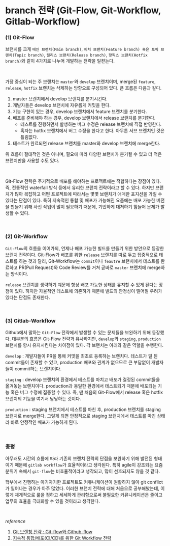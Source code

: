# branch 전략 (Git-Flow, Git-Workflow, Gitlab-Workflow)

### (1) Git-Flow

브랜치를 크게 `메인 브랜치(Main branch)`, `피처 브랜치(Feature branch) 혹은 토픽 브랜치(Topic branch)`, `릴리스 브랜치(Release branch)`, `핫픽스 브랜치(Hotfix branch)`와 같이 4가지로 나누어 개발하는 전략을 일컫는다. 

<br>

가장 중심이 되는 주 브랜치는 `master`와 `develop` 브랜치이며, merge된 `feature`, `release`, `hotfix` 브랜치는 삭제하는 방향으로 구성되어 있다. 큰 흐름은 다음과 같다.

1) master 브랜치에서 develop 브랜치를 분기시킨다.
2) 개발자들은 develop 브랜치에 자유롭게 커밋을 한다.
3) 기능 구현이 있는 경우, develop 브랜치에서 feature 브랜치를 분기한다.
4) 배포를 준비해야 하는 경우, develop 브랜치에서 release 브랜치를 분기한다.
      - 테스트를 진행하면서 발생하는 버그 수정은 release 브랜치에 직접 반영한다.
      - 혹자는 hotfix 브랜치에서 버그 수정을 한다고 한다. 아무튼 서브 브랜치인 것은 틀림없다.
5) 테스트가 완료되면 release 브랜치를 master와 develop 브랜치에 merge한다.

위 흐름이 절대적인 것은 아니며, 필요에 따라 다양한 브랜치가 분기될 수 있고 더 적은 브랜치만을 사용할 수도 있다.

<br>

Git-Flow 전략은 주기적으로 배포를 해야하는 프로젝트에는 적합하다는 장점이 있다. 즉, 전통적인 waterfall 방식 등에서 유리한 브랜치 전략이라고 할 수 있다. 하지만 브랜치가 많아 복잡하고 어떤 프로젝트에 따라서는 몇몇 브랜치가 애매한 포지션을 가질 수 있다는 단점이 있다. 특히 지속적인 통합 및 배포가 가능해진 요즘에는 배포 가능한 버전을 만들기 위해 사전 작업이 많이 필요하기 때문에, 기민하게 대처하기 힘들어 문제가 발생할 수 있다.

<br>

### (2) Git-Workflow

`Git-Flow`의 흐름을 이어가되, 언제나 배포 가능한 빌드를 만들기 위한 방안으로 등장한 브랜치 전략이다. Git-Flow가 배포를 위한 `release` 브랜치를 따로 두고 집중적으로 테스트를 하는 것과 달리, Git-Workflow는 `commit`이나 `feautre` 브랜치에서 테스트를 완료하고 PR(Pull Request)와 Code Review를 거쳐 곧바로 `master` 브랜치에 merge하는 방식이다.

`release` 브랜치를 생략하기 떄문에 항상 배포 가능한 상태를 유지할 수 있게 된다는 장점이 있다. 하지만 자율적인 테스트에 의존하기 때문에 빌드의 안정성이 떨어질 우려가 있다는 단점도 존재한다.

<br>

### (3) Gitlab-Workflow

Github에서 말하는 `Git-Flow` 전략에서 발생할 수 있는 문제들을 보완하기 위해 등장했다. 대부분의 흐름은 Git-Flow 전략과 유사하지만, `develop`와 `staging`, `production` 브랜치를 항시 유지시킨다는 차이점이 있다. 각 브랜치는 아래와 같은 역할을 수행한다.

`develop` : 개발자들이 PR을 통해 커밋을 최초로 등록하는 브랜치다. 테스트가 덜 된 commit들이 존재할 수 있고, production 배포와 관계가 없으므로 큰 부담없이 개발자들이 commit하는 브랜치이다.

`staging` : develop 브랜치의 환경에서 테스트를 마치고 배포가 결정된 commit들을 옮겨놓는 브랜치이다. production과 동일한 환경에서 테스트되기 때문에 배포되는 기능 혹은 버그 수정에 집중할 수 있다. 즉, 맨 처음의 Git-Flow에서 release 혹은 hotfix 브랜치의 기능을 여기서 담당하는 것이다.

`production` : staging 브랜치에서 테스트를 마친 후, production 브랜치를 staging 브랜치로 merge한다. 그렇게 되면 안정적으로 staging 브랜치에서 테스트를 마친 상태라 바로 안정적인 배포가 가능하게 된다.

<br>

### 총평

아무래도 시간의 흐름에 따라 기존의 브랜치 전략의 단점을 보완하기 위해 발전된 형태이기 때문에 `gitlab workflow`가 효율적이라고 생각된다. 특히 agile이 강조되는 요즘 분위기 속에서 `git-flow`는 비효율적이라고 생각되고, 많이 선호되지도 않을 것 같다.

학부에서 진행하는 아기자기한 프로젝트도 커뮤니케이션이 원활하지 않아 git conflict가 일어나는 경우가 아주 많았다. 이러한 브랜치 전략에 대해 처음으로 공부해봤는데, 이렇게 체계적으로 룰을 정하고 세세하게 관리함으로써 불필요한 커뮤니케이션은 줄이고 업무의 효율을 극대화할 수 있을 것이라고 생각한다.

<br>

_reference_

1. [Git 브랜칭 전략 : Git-flow와 Github-flow](https://hellowoori.tistory.com/56)
2. [지속적 통합/배포(CI/CD)를 위한 Git Workflow 전략](https://blog.ull.im/engineering/2019/06/25/git-workflow-for-ci-cd.html)
